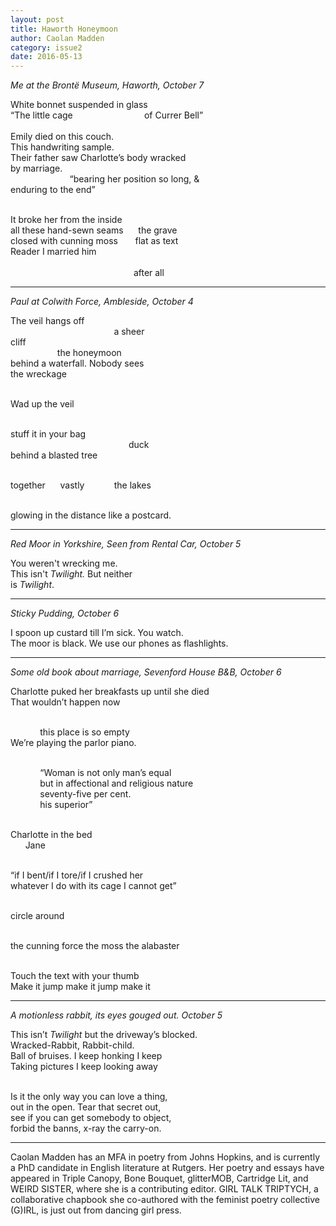 ```yaml
---
layout: post
title: Haworth Honeymoon
author: Caolan Madden
category: issue2
date: 2016-05-13
---
```


*Me at the Brontë Museum, Haworth, October 7*

White bonnet suspended in glass<br>
“The little cage&nbsp;&nbsp;&nbsp;&nbsp;&nbsp;&nbsp;&nbsp;&nbsp;&nbsp;&nbsp;&nbsp;&nbsp;&nbsp;&nbsp;&nbsp;&nbsp;&nbsp;&nbsp;&nbsp;&nbsp;&nbsp;&nbsp;&nbsp;&nbsp;&nbsp;&nbsp;&nbsp;&nbsp;&nbsp;of Currer Bell”<br>
<br>
Emily died on this couch. <br>
This handwriting sample.<br>
Their father saw Charlotte’s body wracked<br>
by marriage. <br>
&nbsp;&nbsp;&nbsp;&nbsp;&nbsp;&nbsp;&nbsp;&nbsp;&nbsp;&nbsp;&nbsp;&nbsp;&nbsp;&nbsp;&nbsp;&nbsp;&nbsp;&nbsp;&nbsp;&nbsp;&nbsp;&nbsp;&nbsp;&nbsp;“bearing her position so long, & <br>
enduring to the end”&nbsp;&nbsp;&nbsp;&nbsp;&nbsp;&nbsp;<br><br>

It broke her from the inside &nbsp;&nbsp;&nbsp;&nbsp;&nbsp;&nbsp;<br>
all these hand-sewn seams&nbsp;&nbsp;&nbsp;&nbsp;&nbsp;&nbsp;the grave <br>
closed with cunning moss&nbsp;&nbsp;&nbsp;&nbsp;&nbsp;&nbsp;&nbsp;flat as text<br>
Reader I married him<br><br>
&nbsp;&nbsp;&nbsp;&nbsp;&nbsp;&nbsp;&nbsp;&nbsp;&nbsp;&nbsp;&nbsp;&nbsp;&nbsp;&nbsp;&nbsp;&nbsp;&nbsp;&nbsp;&nbsp;&nbsp;&nbsp;&nbsp;&nbsp;&nbsp;&nbsp;&nbsp;&nbsp;&nbsp;&nbsp;&nbsp;&nbsp;&nbsp;&nbsp;&nbsp;&nbsp;&nbsp;&nbsp;&nbsp;&nbsp;&nbsp;&nbsp;&nbsp;&nbsp;&nbsp;&nbsp;&nbsp;&nbsp;&nbsp;&nbsp;&nbsp;after all

___

*Paul at Colwith Force, Ambleside, October 4*

The veil hangs off<br>
&nbsp;&nbsp;&nbsp;&nbsp;&nbsp;&nbsp;&nbsp;&nbsp;&nbsp;&nbsp;&nbsp;&nbsp;&nbsp;&nbsp;&nbsp;&nbsp;&nbsp;&nbsp;&nbsp;&nbsp;&nbsp;&nbsp;&nbsp;&nbsp;&nbsp;&nbsp;&nbsp;&nbsp;&nbsp;&nbsp;&nbsp;&nbsp;&nbsp;&nbsp;&nbsp;&nbsp;&nbsp;&nbsp;&nbsp;&nbsp;&nbsp;&nbsp;a sheer <br>
cliff<br>
&nbsp;&nbsp;&nbsp;&nbsp;&nbsp;&nbsp;&nbsp;&nbsp;&nbsp;&nbsp;&nbsp;&nbsp;&nbsp;&nbsp;&nbsp;&nbsp;&nbsp;&nbsp;&nbsp;the honeymoon<br>
behind a waterfall. Nobody sees<br>
the wreckage<br><br>

Wad up  the veil<br><br>

stuff it in your bag<br>
&nbsp;&nbsp;&nbsp;&nbsp;&nbsp;&nbsp;&nbsp;&nbsp;&nbsp;&nbsp;&nbsp;&nbsp;&nbsp;&nbsp;&nbsp;&nbsp;&nbsp;&nbsp;&nbsp;&nbsp;&nbsp;&nbsp;&nbsp;&nbsp;&nbsp;&nbsp;&nbsp;&nbsp;&nbsp;&nbsp;&nbsp;&nbsp;&nbsp;&nbsp;&nbsp;&nbsp;&nbsp;&nbsp;&nbsp;&nbsp;&nbsp;&nbsp;&nbsp;&nbsp;&nbsp;&nbsp;&nbsp;&nbsp;duck<br>
behind a blasted tree<br><br>

together&nbsp;&nbsp;&nbsp;&nbsp;&nbsp;&nbsp;vastly&nbsp;&nbsp;&nbsp;&nbsp;&nbsp;&nbsp;&nbsp;&nbsp;&nbsp;&nbsp;&nbsp;&nbsp;the lakes<br><br>

glowing in the distance like a postcard.

___

*Red Moor in Yorkshire, Seen from Rental Car, October 5*

You weren't wrecking me.<br>
This isn't *Twilight.* But neither<br>
is *Twilight*.<br>

___

*Sticky Pudding, October 6*

I spoon up custard till I’m sick. You watch.<br>
The moor is black. We use our phones as flashlights.<br>

___

*Some old book about marriage, Sevenford House B&B, October 6*

Charlotte puked her breakfasts up until she died<br>
That wouldn’t happen now<br><br>

&nbsp;&nbsp;&nbsp;&nbsp;&nbsp;&nbsp;&nbsp;&nbsp;&nbsp;&nbsp;&nbsp;&nbsp;this place is so empty<br>
We’re playing the parlor piano. <br><br>

&nbsp;&nbsp;&nbsp;&nbsp;&nbsp;&nbsp;&nbsp;&nbsp;&nbsp;&nbsp;&nbsp;&nbsp;“Woman is not only man’s equal<br>
&nbsp;&nbsp;&nbsp;&nbsp;&nbsp;&nbsp;&nbsp;&nbsp;&nbsp;&nbsp;&nbsp;&nbsp;but in affectional and religious nature <br>
&nbsp;&nbsp;&nbsp;&nbsp;&nbsp;&nbsp;&nbsp;&nbsp;&nbsp;&nbsp;&nbsp;&nbsp;seventy-five per cent.<br>
&nbsp;&nbsp;&nbsp;&nbsp;&nbsp;&nbsp;&nbsp;&nbsp;&nbsp;&nbsp;&nbsp;&nbsp;his superior”<br><br>

Charlotte in the bed<br>
&nbsp;&nbsp;&nbsp;&nbsp;&nbsp;&nbsp;Jane<br><br>

“if I bent/if I tore/if I crushed her<br>
whatever I do with its cage I cannot get”<br><br>

circle around<br><br>

the cunning force the moss the alabaster<br><br>

Touch the text with your thumb<br>
Make it jump make it jump make it<br>

___

*A motionless rabbit, its eyes gouged out. October 5*

This isn’t *Twilight* but the driveway’s blocked. <br>
Wracked-Rabbit, Rabbit-child.<br>
Ball of bruises. I keep honking I keep<br>
Taking pictures I keep looking away<br><br>

Is it the only way you can love a thing,<br>
out in the open. Tear that secret out,<br>
see if you can get somebody to object,<br>
forbid the banns, x-ray the carry-on.<br>

___

Caolan Madden has an MFA in poetry from Johns Hopkins, and is currently a PhD candidate in English literature at Rutgers. Her poetry and essays have appeared in Triple Canopy, Bone Bouquet, glitterMOB, Cartridge Lit, and WEIRD SISTER, where she is a contributing editor. GIRL TALK TRIPTYCH, a collaborative chapbook she co-authored with the feminist poetry collective (G)IRL, is just out from dancing girl press.